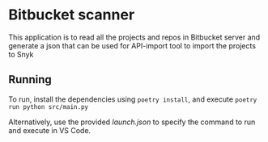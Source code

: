 # Bitbucket scanner

This application is to read all the projects and repos in Bitbucket server and generate a json that can be used for API-import tool to import the projects to Snyk

## Running
To run, install the dependencies using `poetry install`, and execute `poetry run python src/main.py`

Alternatively, use the provided *launch.json* to specify the command to run and execute in VS Code.